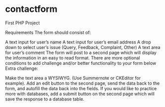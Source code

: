 # contactform
First PHP Project

Requirements
The form should consist of:

A text input for user’s name
A text input for user’s email address
A drop down to select user’s issue (Query, Feedback, Complaint, Other)
A text area for user’s comment
The form will post to a second page which will display the information in an easy to read format.
There are more optional conditions to add challenge and/or better functionality to your form below
Extra challenge:

Make the text area a WYSIWYG. (Use Summernote or CKEditor for example).
Add an edit button to the second page, send the data back to the form, and autofill the data back into the fields.
If you would like to practice more with databases, add a submit button on the second page which will save the response to a database table.

